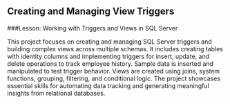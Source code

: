 ## Creating and Managing View Triggers

###Lesson: Working with Triggers and Views in SQL Server

This project focuses on creating and managing SQL Server triggers and building complex views across multiple schemas. It includes creating tables with identity columns and implementing triggers for insert, update, and delete operations to track employee history. Sample data is inserted and manipulated to test trigger behavior. Views are created using joins, system functions, grouping, filtering, and conditional logic. The project showcases essential skills for automating data tracking and generating meaningful insights from relational databases.

